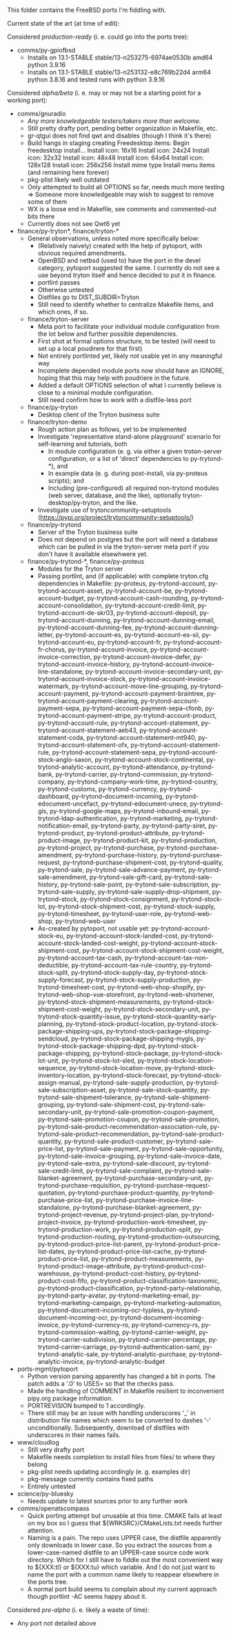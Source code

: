 This folder contains the FreeBSD ports I'm fiddling with.

Current state of the art (at time of edit):

Considered *production-ready* (i. e. could go into the ports tree):

- comms/py-gpiofbsd
    - Installs on 13.1-STABLE stable/13-n253275-6974ae0530b amd64 python 3.9.16
    - Installs on 13.1-STABLE stable/13-n253132-e8c769b22d4 arm64 python 3.8.16 and tested runs with python 3.9.16

Considered *alpha/beta* (i. e. may or may not be a starting point for a working port):

- comms/gnuradio
    - _Any more knowledgeable testers/takers more than welcome._
    - Still pretty drafty port, pending better organization in Makefile, etc.
    - gr-qtgui does not find qwt and disables (though I think it's there)
    - Build hangs in staging creating Freedesktop items:
        Begin freedesktop install...
        Install icon: 16x16
        Install icon: 24x24
        Install icon: 32x32
        Install icon: 48x48
        Install icon: 64x64
        Install icon: 128x128
        Install icon: 256x256
        Install mime type
        Install menu items
      (and remaining here forever)
    - pkg-plist likely well outdated
    - Only attempted to build all OPTIONS so far, needs much more testing
        => Someone more knowledgeable may wish to suggest to remove some of them
    - WX is a loose end in Makefile, see comments and commented-out bits there
    - Currently does not see Qwt6 yet
- finance/py-tryton*, finance/tryton-*
    - General observations, unless noted more specifically below:
        - (Relatively naively) created with the help of pytoport, with obvious required amendments.
        - OpenBSD and netbsd (used to) have the port in the devel category, pytoport suggested the same. I currently do not see a use beyond tryton itself and hence decided to put it in finance.
        - portlint passes
        - Otherwise untested
        - Distfiles go to DIST_SUBDIR=Tryton
        - Still need to identify whether to centralize Makefile items, and which ones, if so.
    - finance/tryton-server
        - Meta port to facilitate your individual module configuration from the lot below and further possible dependencies.
        - First shot at formal options structure, to be tested (will need to set up a local poudirere for that first)
        - Not entirely portlinted yet, likely not usable yet in any meaningful way
        - Incomplete depended module ports now should have an IGNORE, hoping that this may help with poudriere in the future.
        - Added a default OPTIONS selection of what I currently believe is close to a minimal module configuration.
        - Still need confirm how to work with a distfile-less port
    - finance/py-tryton
        - Desktop client of the Tryton business suite
    - finance/tryton-demo
        - Rough action plan as follows, yet to be implemented
        - Investigate 'representative stand-alone playground' scenario for self-learning and tutorials, both
            - In module configuration (e. g. via either a given troton-server configuration, or a list of 'direct' dependencies to py-trytond-*), and
            - In example data (e. g. during post-install, via py-proteus scripts); and
            - Including (pre-configured) all required non-trytond modules (web server, database, and the like), optionally tryton-desktop/py-tryton, and the like.
        - Investigate use of trytoncommunity-setuptools (https://pypi.org/project/trytoncommunity-setuptools/)
    - finance/py-trytond
        - Server of the Tryton business suite
        - Does not depend on postgres but the port will need a database which can be pulled in via the tryton-server meta port if you don't have it available elsewhwere yet.
    - finance/py-trytond-*, finance/py-proteus
        - Modules for the Tryton server
        - Passing portlint, and (if applicable) with complete tryton.cfg dependencies in Makefile: py-proteus, py-trytond-account, py-trytond-account-asset, py-trytond-account-be, py-trytond-account-budget, py-trytond-account-cash-rounding, py-trytond-account-consolidation, py-trytond-account-credit-limit, py-trytond-account-de-skr03, py-trytond-account-deposit, py-trytond-account-dunning, py-trytond-account-dunning-email, py-trytond-account-dunning-fee, py-trytond-account-dunning-letter, py-trytond-account-es, py-trytond-account-es-sii, py-trytond-account-eu, py-trytond-account-fr, py-trytond-account-fr-chorus, py-trytond-account-invoice, py-trytond-account-invoice-correction, py-trytond-account-invoice-defer, py-trytond-account-invoice-history, py-trytond-account-invoice-line-standalone, py-trytond-account-invoice-secondary-unit, py-trytond-account-invoice-stock, py-trytond-account-invoice-watermark, py-trytond-account-move-line-grouping, py-trytond-account-payment, py-trytond-account-payment-braintree, py-trytond-account-payment-clearing, py-trytond-account-payment-sepa, py-trytond-account-payment-sepa-cfonb, py-trytond-account-payment-stripe, py-trytond-account-product, py-trytond-account-rule, py-trytond-account-statement, py-trytond-account-statement-aeb43, py-trytond-account-statement-coda, py-trytond-account-statement-mt940, py-trytond-account-statement-ofx, py-trytond-account-statement-rule, py-trytond-account-statement-sepa, py-trytond-account-stock-anglo-saxon, py-trytond-account-stock-continental, py-trytond-analytic-account, py-trytond-attendance, py-trytond-bank, py-trytond-carrier, py-trytond-commission, py-trytond-company, py-trytond-company-work-time, py-trytond-country, py-trytond-customs, py-trytond-currency, py-trytond-dashboard, py-trytond-document-incoming, py-trytond-edocument-uncefact, py-trytond-edocument-unece, py-trytond-gis, py-trytond-google-maps, py-trytond-inbound-email, py-trytond-ldap-authentication, py-trytond-marketing, py-trytond-notification-email, py-trytond-party, py-trytond-party-siret, py-trytond-product, py-trytond-product-attribute, py-trytond-product-image, py-trytond-product-kit, py-trytond-production, py-trytond-project, py-trytond-purchase, py-trytond-purchase-amendment, py-trytond-purchase-history, py-trytond-purchase-request, py-trytond-purchase-shipment-cost, py-trytond-quality, py-trytond-sale, py-trytond-sale-advance-payment, py-trytond-sale-amendment, py-trytond-sale-gift-card, py-trytond-sale-history, py-trytond-sale-point, py-trytond-sale-subscription, py-trytond-sale-supply, py-trytond-sale-supply-drop-shipment, py-trytond-stock, py-trytond-stock-consignment, py-trytond-stock-lot, py-trytond-stock-shipment-cost, py-trytond-stock-supply, py-trytond-timesheet, py-trytond-user-role, py-trytond-web-shop, py-trytond-web-user
        - As-created by pytoport, not usable yet: py-trytond-account-stock-eu, py-trytond-account-stock-landed-cost, py-trytond-account-stock-landed-cost-weight, py-trytond-account-stock-shipment-cost, py-trytond-account-stock-shipment-cost-weight, py-trytond-account-tax-cash, py-trytond-account-tax-non-deductible, py-trytond-account-tax-rule-country, py-trytond-stock-split, py-trytond-stock-supply-day, py-trytond-stock-supply-forecast, py-trytond-stock-supply-production, py-trytond-timesheet-cost, py-trytond-web-shop-shopify, py-trytond-web-shop-vue-storefront, py-trytond-web-shortener, py-trytond-stock-shipment-measurements, py-trytond-stock-shipment-cost-weight, py-trytond-stock-secondary-unit, py-trytond-stock-quantity-issue, py-trytond-stock-quantity-early-planning, py-trytond-stock-product-location, py-trytond-stock-package-shipping-ups, py-trytond-stock-package-shipping-sendcloud, py-trytond-stock-package-shipping-mygls, py-trytond-stock-package-shipping-dpd, py-trytond-stock-package-shipping, py-trytond-stock-package, py-trytond-stock-lot-unit, py-trytond-stock-lot-sled, py-trytond-stock-location-sequence, py-trytond-stock-location-move, py-trytond-stock-inventory-location, py-trytond-stock-forecast, py-trytond-stock-assign-manual, py-trytond-sale-supply-production, py-trytond-sale-subscription-asset, py-trytond-sale-stock-quantity, py-trytond-sale-shipment-tolerance, py-trytond-sale-shipment-grouping, py-trytond-sale-shipment-cost, py-trytond-sale-secondary-unit, py-trytond-sale-promotion-coupon-payment, py-trytond-sale-promotion-coupon, py-trytond-sale-promotion, py-trytond-sale-product-recommendation-association-rule, py-trytond-sale-product-recommendation, py-trytond-sale-product-quantity, py-trytond-sale-product-customer, py-trytond-sale-price-list, py-trytond-sale-payment, py-trytond-sale-opportunity, py-trytond-sale-invoice-grouping, py-trytond-sale-invoice-date, py-trytond-sale-extra, py-trytond-sale-discount, py-trytond-sale-credit-limit, py-trytond-sale-complaint, py-trytond-sale-blanket-agreement, py-trytond-purchase-secondary-unit, py-trytond-purchase-requisition, py-trytond-purchase-request-quotation, py-trytond-purchase-product-quantity, py-trytond-purchase-price-list, py-trytond-purchase-invoice-line-standalone, py-trytond-purchase-blanket-agreement, py-trytond-project-revenue, py-trytond-project-plan, py-trytond-project-invoice, py-trytond-production-work-timesheet, py-trytond-production-work, py-trytond-production-split, py-trytond-production-routing, py-trytond-production-outsourcing, py-trytond-product-price-list-parent, py-trytond-product-price-list-dates, py-trytond-product-price-list-cache, py-trytond-product-price-list, py-trytond-product-measurements, py-trytond-product-image-attribute, py-trytond-product-cost-warehouse, py-trytond-product-cost-history, py-trytond-product-cost-fifo, py-trytond-product-classification-taxonomic, py-trytond-product-classification, py-trytond-party-relationship, py-trytond-party-avatar, py-trytond-marketing-email, py-trytond-marketing-campaign, py-trytond-marketing-automation, py-trytond-document-incoming-ocr-typless, py-trytond-document-incoming-ocr, py-trytond-document-incoming-invoice, py-trytond-currency-ro, py-trytond-currency-rs, py-trytond-commission-waiting, py-trytond-carrier-weight, py-trytond-carrier-subdivision, py-trytond-carrier-percentage, py-trytond-carrier-carriage, py-trytond-authentication-saml, py-trytond-analytic-sale, py-trytond-analytic-purchase, py-trytond-analytic-invoice, py-trytond-analytic-budget
- ports-mgmt/pytoport
    - Python version parsing apparently has changed a bit in ports. The patch adds a '.0' to USES= so that the checks pass.
    - Made the handling of COMMENT in Makefile resilient to inconvenient pipy.org package information.
    - PORTREVISION bumped to 1 accordingly.
    - There still may be an issue with handling underscores '_' in distribution file names which seem to be converted to dashes '-' unconditionally. Subsequently, download of distfiles with underscores in their names fails.
- www/cloudlog
    - Still very drafty port
    - Makefile needs completion to install files from files/ to where they belong
    - pkg-plist needs updating accordingly (e. g. examples dir)
    - pkg-message currently contains fixed paths
    - Entirely untested
- science/py-bluesky
    - Needs update to latest sources prior to any further work
- comms/openatscompass
    - Quick porting attempt but unusable at this time. CMAKE fails at least on my box so I guess that ${WRKSRC}/CMakeLists.txt needs further attention.
    - Naming is a pain. The repo uses UPPER case, the distfile apparently only downloads in lower case. So you extract the sources from a lower-case-named distfile to an UPPER-case source code work directory. Which for I still have to fiddle out the most convenient way to ${XXX:tl} or ${XXX:tu} which variable. And I do not just want to name the port with a common name likely to reappear elsewhere in the ports tree.
    - A normal port build seems to complain about my current approach though portlint -AC seems happy about it.

Considered *pre-alpha* (i. e. likely a waste of time):

- Any port not detailed above
